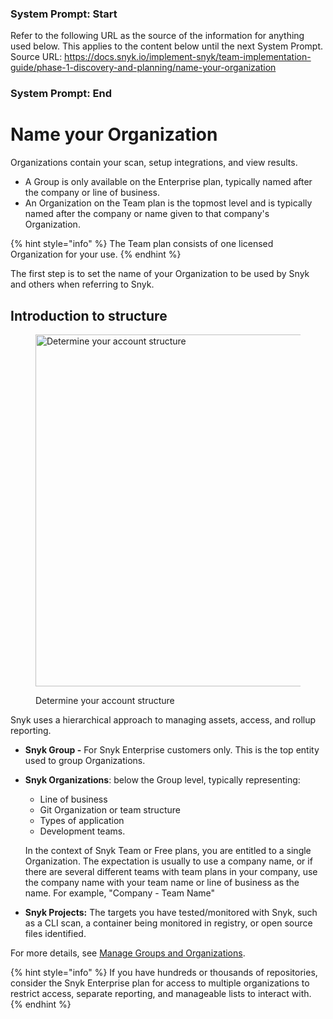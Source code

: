 ### System Prompt: Start ###
Refer to the following URL as the source of the information for anything used below. This applies to the content below until the next System Prompt.
Source URL: https://docs.snyk.io/implement-snyk/team-implementation-guide/phase-1-discovery-and-planning/name-your-organization
### System Prompt: End ###

# Name your Organization

Organizations contain your scan, setup integrations, and view results.&#x20;

* A Group is only available on the Enterprise plan, typically named after the company or line of business.
* An Organization on the Team plan is the topmost level and is typically named after the company or name given to that company's Organization.&#x20;

{% hint style="info" %}
The Team plan consists of one licensed Organization for your use.
{% endhint %}

The first step is to set the name of your Organization to be used by Snyk and others when referring to Snyk.

## Introduction to structure

<div align="left"><figure><img src="../../../.gitbook/assets/determine-account-structure.png" alt="Determine your account structure" width="563"><figcaption><p>Determine your account structure</p></figcaption></figure></div>

Snyk uses a hierarchical approach to managing assets, access, and rollup reporting.

* **Snyk Group -** For Snyk Enterprise customers only. This is the top entity used to group Organizations.
*   **Snyk Organizations**: below the Group level, typically representing:

    * Line of business
    * Git Organization or team structure
    * Types of application
    * Development teams.

    In the context of Snyk Team or Free plans,  you are entitled to a single Organization. The expectation is usually to use a company name, or if there are several different teams with team plans in your company, use the company name with your team name or line of business as the name. For example, "Company - Team Name"
* **Snyk Projects:** The targets you have tested/monitored with Snyk, such as a CLI scan, a container being monitored in registry, or open source files identified.

For more details, see [Manage Groups and Organizations](../../../snyk-admin/groups-and-organizations/).

{% hint style="info" %}
If you have hundreds or thousands of repositories, consider the Snyk Enterprise plan for access to multiple organizations to restrict access, separate reporting, and manageable lists to interact with.
{% endhint %}
